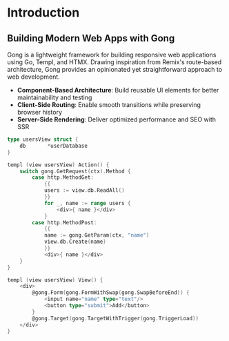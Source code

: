 # Introduction

## Building Modern Web Apps with Gong

Gong is a lightweight framework for building responsive web applications using Go, Templ, and HTMX. Drawing inspiration from Remix's route-based architecture, Gong provides an opinionated yet straightforward approach to web development.

- **Component-Based Architecture**: Build reusable UI elements for better maintainability and testing
- **Client-Side Routing**: Enable smooth transitions while preserving browser history
- **Server-Side Rendering**: Deliver optimized performance and SEO with SSR

```go
type usersView struct {
	db       *userDatabase
}

templ (view usersView) Action() {
	switch gong.GetRequest(ctx).Method {
		case http.MethodGet:
			{{
			users := view.db.ReadAll()
			}}
			for _, name := range users {
				<div>{ name }</div>
			}
		case http.MethodPost:
			{{
			name := gong.GetParam(ctx, "name")
			view.db.Create(name)
			}}
			<div>{ name }</div>
	}
}

templ (view usersView) View() {
	<div>
		@gong.Form(gong.FormWithSwap(gong.SwapBeforeEnd)) {
			<input name="name" type="text"/>
			<button type="submit">Add</button>
		}
		@gong.Target(gong.TargetWithTrigger(gong.TriggerLoad))
	</div>
}
```
